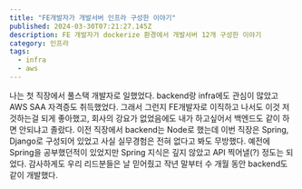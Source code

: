 ```yaml
---
title: "FE개발자가 개발서버 인프라 구성한 이야기"
published: 2024-03-30T07:21:27.145Z
description: FE 개발자가 dockerize 환경에서 개발서버 12개 구성한 이야기
category: 인프라
tags:
  - infra
  - aws
---
```

나는 첫 직장에서 풀스택 개발자로 일했었다. backend랑 infra에도 관심이 많았고 AWS SAA 자격증도 취득했었다.
그래서 그런지 FE개발자로 이직하고 나서도 이것 저것하는걸 되게 좋아했고, 회사의 강요가 없었음에도 내가 하고싶어서 백엔드도 같이 하면 안되냐고 졸랐다. 이전 직장에서 backend는 Node로 했는데 이번 직장은 Spring, Django로 구성되어 있었고 사실 실무경험은 전혀 없다고 봐도 무방했다. 예전에 Spring을 공부했던적이 있었지만 Spring 지식은 깊지 않았고 API 찍어낼(?) 정도는 되었다. 감사하게도 우리 리드분들은 날 믿어줬고 작년 말부터 수 개월 동안 backend도 같이 개발했다. 